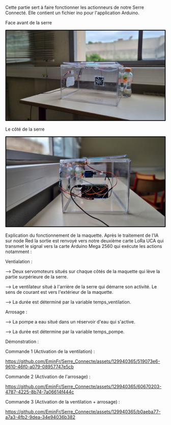 Cette partie sert à faire fonctionner les actionneurs de notre Serre Connecté. Elle contient un fichier ino pour l'application Arduino.

Face avant de la serre

![Serre Face](img/Montage_Serre_face.jpg)

Le côté de la serre

![Serre Face](img/Montage_Serre_cote.jpg)


Explication du fonctionnement de la maquette.
Après le traitement de l'IA sur node Red la sortie est renvoyé vers notre deuxième carte LoRa UCA qui transmet le signal vers la carte Arduino Mega 2560 qui exécute les actions notamment :  

Ventialation : 

--> Deux servomoteurs situés sur chaque côtés de la maquette qui lève la partie surpérieure de la serre.

--> Le ventilateur situé à l'arrière de la serre qui démarre son activité. Le sens de courant est vers l'extérieur de la maquette.

--> La durée est déterminé par la variable temps_ventilation.

Arrosage :

--> La pompe a eau situé dans un réservoir d'eau qui s'active.

--> La durée est détermine par la variable temps_pompe.

Démonstration :

Commande 1 (Activation de la ventilation) :



https://github.com/EminFr/Serre_Connecte/assets/129940365/519073e6-9610-46f0-a079-08957747e5cb



Commande 2 (Activation de l'arrosage) :




https://github.com/EminFr/Serre_Connecte/assets/129940365/60670203-4787-4225-8b74-7a06614f444c




Commande 3 (Activation de la ventilation + arrosage) :




https://github.com/EminFr/Serre_Connecte/assets/129940365/b0aeba77-a7a3-4fb2-9dea-34e94036b382




